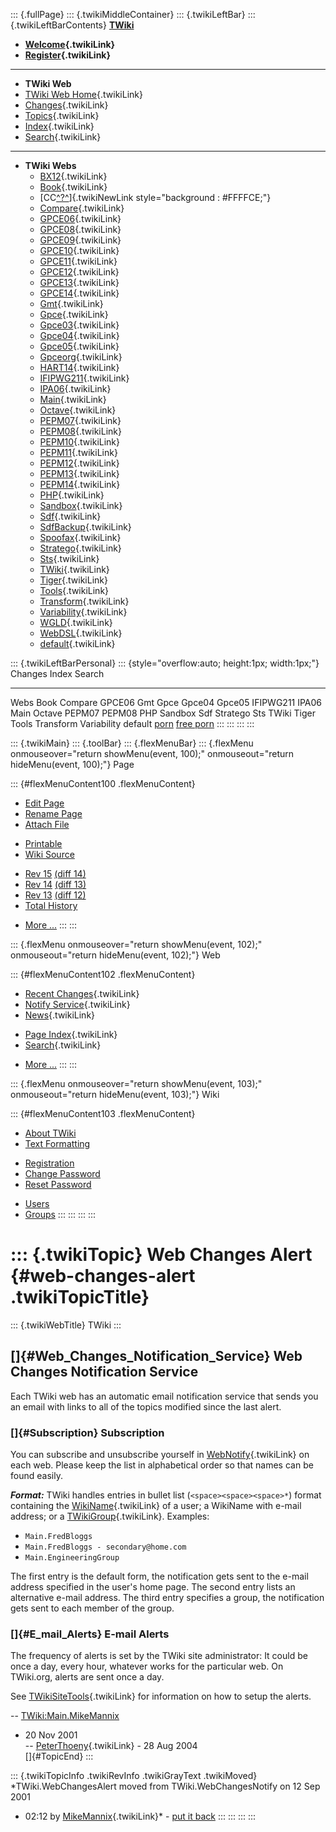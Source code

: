 ::: {.fullPage}
::: {.twikiMiddleContainer}
::: {.twikiLeftBar}
::: {.twikiLeftBarContents}
**[TWiki](http://TWiki.org/)**

-   **[Welcome](WelcomeGuest){.twikiLink}**
-   **[Register](TWikiRegistration){.twikiLink}**

------------------------------------------------------------------------

-   **TWiki Web**
-   [TWiki Web Home](WebHome){.twikiLink}
-   [Changes](WebChanges){.twikiLink}
-   [Topics](WebTopicList){.twikiLink}
-   [Index](WebIndex){.twikiLink}
-   [Search](WebSearch){.twikiLink}

------------------------------------------------------------------------

-   **TWiki Webs**
    -   [BX12](../BX12/WebHome){.twikiLink}
    -   [Book](../Book/WebHome){.twikiLink}
    -   [CC[^?^](http://www.program-transformation.org/edit/CC/WebHome?topicparent=TWiki.WebChangesAlert)]{.twikiNewLink
        style="background : #FFFFCE;"}
    -   [Compare](../Compare/WebHome){.twikiLink}
    -   [GPCE06](../GPCE06/WebHome){.twikiLink}
    -   [GPCE08](../GPCE08/WebHome){.twikiLink}
    -   [GPCE09](../GPCE09/WebHome){.twikiLink}
    -   [GPCE10](../GPCE10/WebHome){.twikiLink}
    -   [GPCE11](../GPCE11/WebHome){.twikiLink}
    -   [GPCE12](../GPCE12/WebHome){.twikiLink}
    -   [GPCE13](../GPCE13/WebHome){.twikiLink}
    -   [GPCE14](../GPCE14/WebHome){.twikiLink}
    -   [Gmt](../Gmt/WebHome){.twikiLink}
    -   [Gpce](../Gpce/WebHome){.twikiLink}
    -   [Gpce03](http://www.program-transformation.org/Gpce03/WebHome){.twikiLink}
    -   [Gpce04](../Gpce04/WebHome){.twikiLink}
    -   [Gpce05](../Gpce05/WebHome){.twikiLink}
    -   [Gpceorg](../Gpceorg/WebHome){.twikiLink}
    -   [HART14](../HART14/WebHome){.twikiLink}
    -   [IFIPWG211](http://www.program-transformation.org/IFIPWG211/WebHome){.twikiLink}
    -   [IPA06](../IPA06/WebHome){.twikiLink}
    -   [Main](../Main/WebHome){.twikiLink}
    -   [Octave](../Octave/WebHome){.twikiLink}
    -   [PEPM07](../PEPM07/WebHome){.twikiLink}
    -   [PEPM08](../PEPM08/WebHome){.twikiLink}
    -   [PEPM10](../PEPM10/WebHome){.twikiLink}
    -   [PEPM11](../PEPM11/WebHome){.twikiLink}
    -   [PEPM12](../PEPM12/WebHome){.twikiLink}
    -   [PEPM13](../PEPM13/WebHome){.twikiLink}
    -   [PEPM14](../PEPM14/WebHome){.twikiLink}
    -   [PHP](../PHP/WebHome){.twikiLink}
    -   [Sandbox](../Sandbox/WebHome){.twikiLink}
    -   [Sdf](../Sdf/WebHome){.twikiLink}
    -   [SdfBackup](../SdfBackup/WebHome){.twikiLink}
    -   [Spoofax](../Spoofax/WebHome){.twikiLink}
    -   [Stratego](../Stratego/WebHome){.twikiLink}
    -   [Sts](../Sts/WebHome){.twikiLink}
    -   [TWiki](WebHome){.twikiLink}
    -   [Tiger](../Tiger/WebHome){.twikiLink}
    -   [Tools](../Tools/WebHome){.twikiLink}
    -   [Transform](../Transform/WebHome){.twikiLink}
    -   [Variability](../Variability/WebHome){.twikiLink}
    -   [WGLD](../WGLD/WebHome){.twikiLink}
    -   [WebDSL](../WebDSL/WebHome){.twikiLink}
    -   [default](DefaultWebHome){.twikiLink}

::: {.twikiLeftBarPersonal}
::: {style="overflow:auto; height:1px; width:1px;"}
Changes Index Search

------------------------------------------------------------------------

Webs Book Compare GPCE06 Gmt Gpce Gpce04 Gpce05 IFIPWG211 IPA06 Main
Octave PEPM07 PEPM08 PHP Sandbox Sdf Stratego Sts TWiki Tiger Tools
Transform Variability default
[porn](http://www.estrategiavirtual.com/adult/) [free
porn](http://www.estrategiavirtual.com/free/)
:::
:::
:::
:::

::: {.twikiMain}
::: {.toolBar}
::: {.flexMenuBar}
::: {.flexMenu onmouseover="return showMenu(event, 100);" onmouseout="return hideMenu(event, 100);"}
Page

::: {#flexMenuContent100 .flexMenuContent}
-   [Edit
    Page](http://www.program-transformation.org/edit/TWiki/WebChangesAlert?t=1536826871)
-   [Rename
    Page](http://www.program-transformation.org/rename/TWiki/WebChangesAlert)
-   [Attach
    File](http://www.program-transformation.org/attach/TWiki/WebChangesAlert)

<!-- -->

-   [Printable](http://www.program-transformation.org/view/TWiki/WebChangesAlert?skin=print.pattern)
-   [Wiki
    Source](http://www.program-transformation.org/view/TWiki/WebChangesAlert?skin=text&raw=on&contenttype=text/plain)

<!-- -->

-   [Rev
    15](http://www.program-transformation.org/view/TWiki/WebChangesAlert?rev=1.15)
    [(diff 14)](http://www.program-transformation.org/rdiff/TWiki/WebChangesAlert?rev1=1.15&rev2=1.14)
-   [Rev
    14](http://www.program-transformation.org/view/TWiki/WebChangesAlert?rev=1.14)
    [(diff 13)](http://www.program-transformation.org/rdiff/TWiki/WebChangesAlert?rev1=1.14&rev2=1.13)
-   [Rev
    13](http://www.program-transformation.org/view/TWiki/WebChangesAlert?rev=1.13)
    [(diff 12)](http://www.program-transformation.org/rdiff/TWiki/WebChangesAlert?rev1=1.13&rev2=1.12)
-   [Total
    History](http://www.program-transformation.org/rdiff/TWiki/WebChangesAlert)

<!-- -->

-   [More
    \...](http://www.program-transformation.org/oops/TWiki/WebChangesAlert?template=oopsmore&param1=1.15&param2=1.15)
:::
:::

::: {.flexMenu onmouseover="return showMenu(event, 102);" onmouseout="return hideMenu(event, 102);"}
Web

::: {#flexMenuContent102 .flexMenuContent}
-   [Recent Changes](WebChanges){.twikiLink}
-   [Notify Service](WebNotify){.twikiLink}
-   [News](WebNews){.twikiLink}

<!-- -->

-   [Page Index](WebIndex){.twikiLink}
-   [Search](WebSearch){.twikiLink}

<!-- -->

-   [More
    \...](http://www.program-transformation.org/oops/TWiki/WebChangesAlert?template=oopsmore&param1=1.15&param2=1.15)
:::
:::

::: {.flexMenu onmouseover="return showMenu(event, 103);" onmouseout="return hideMenu(event, 103);"}
Wiki

::: {#flexMenuContent103 .flexMenuContent}
-   [About
    TWiki](http://www.program-transformation.org/view/TWiki/WebHome)
-   [Text
    Formatting](http://www.program-transformation.org/view/TWiki/TextFormattingRules)

<!-- -->

-   [Registration](http://www.program-transformation.org/view/TWiki/TWikiRegistration)
-   [Change
    Password](http://www.program-transformation.org/view/TWiki/ChangePassword)
-   [Reset
    Password](http://www.program-transformation.org/view/TWiki/ResetPassword)

<!-- -->

-   [Users](http://www.program-transformation.org/view/Main/TWikiUsers)
-   [Groups](http://www.program-transformation.org/view/Main/TWikiGroups)
:::
:::
:::
:::

::: {.twikiTopic}
Web Changes Alert {#web-changes-alert .twikiTopicTitle}
=================

::: {.twikiWebTitle}
TWiki
:::

[]{#Web_Changes_Notification_Service} Web Changes Notification Service
----------------------------------------------------------------------

Each TWiki web has an automatic email notification service that sends
you an email with links to all of the topics modified since the last
alert.

### []{#Subscription} Subscription

You can subscribe and unsubscribe yourself in
[WebNotify](WebNotify){.twikiLink} on each web. Please keep the list in
alphabetical order so that names can be found easily.

***Format:*** TWiki handles entries in bullet list
(`<space><space><space>*`) format containing the
[WikiName](WikiName){.twikiLink} of a user; a WikiName with e-mail
address; or a [TWikiGroup](../Main/TWikiGroups){.twikiLink}. Examples:

-   `Main.FredBloggs`
-   `Main.FredBloggs - secondary@home.com`
-   `Main.EngineeringGroup`

The first entry is the default form, the notification gets sent to the
e-mail address specified in the user\'s home page. The second entry
lists an alternative e-mail address. The third entry specifies a group,
the notification gets sent to each member of the group.

### []{#E_mail_Alerts} E-mail Alerts

The frequency of alerts is set by the TWiki site administrator: It could
be once a day, every hour, whatever works for the particular web. On
TWiki.org, alerts are sent once a day.

See [TWikiSiteTools](TWikiSiteTools){.twikiLink} for information on how
to setup the alerts.

\--
[TWiki:Main.MikeMannix](http://twiki.org/cgi-bin/view/Main.MikeMannix "'Main.MikeMannix' on TWiki.org")
- 20 Nov 2001\
\-- [PeterThoeny](../Main/PeterThoeny){.twikiLink} - 28 Aug 2004\
[]{#TopicEnd}
:::

::: {.twikiTopicInfo .twikiRevInfo .twikiGrayText .twikiMoved}
*TWiki.WebChangesAlert moved from TWiki.WebChangesNotify on 12 Sep 2001
- 02:12 by [MikeMannix](../Main/MikeMannix){.twikiLink}* - [put it
back](http://www.program-transformation.org/rename/TWiki/WebChangesAlert?newweb=TWiki&newtopic=WebChangesNotify&confirm=on "Click to move topic back to previous location, with option to change references.")
:::
:::
:::
:::
